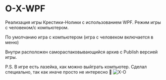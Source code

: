 # O-X-WPF
Реализация игры Крестики-Нолики с использованием WPF. Режим игры с человеком/с компьютером.

По умолчанию игра с компьютером (игра с человеком включается в меню)

Внутри расположен самораспаковывающийся архив с Publish версией игры.

P.S. В игре есть лазейка, как можно выйграть компьютер. Сделал специально, так как иначе просто не интересно 🦖 
![X-O](https://user-images.githubusercontent.com/77540319/143457044-6dcdc6b4-42b5-4d67-95b3-53978a13ceb6.png)
